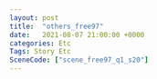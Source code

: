 ```yaml
---
layout: post
title:  "others_free97"
date:   2021-08-07 21:00:00 +0000
categories: Etc
Tags: Story Etc
SceneCode: ["scene_free97_q1_s20"]
---
```

